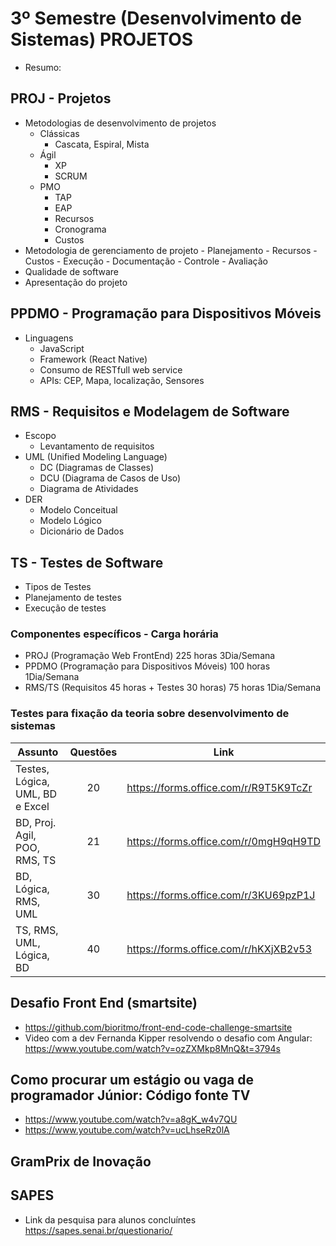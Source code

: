 # 3º Semestre (Desenvolvimento de Sistemas) PROJETOS
- Resumo:
## PROJ - Projetos
- Metodologias de desenvolvimento de projetos
	- Clássicas
		- Cascata, Espiral, Mista
	- Ágil
		- XP
		- SCRUM
	- PMO
		- TAP
		- EAP
		- Recursos
		- Cronograma
		- Custos
- Metodologia de gerenciamento de projeto
		- Planejamento
			- Recursos
			- Custos
		- Execução
			- Documentação
		- Controle
			- Avaliação
- Qualidade de software
- Apresentação do projeto
## PPDMO - Programação para Dispositivos Móveis
- Linguagens
	- JavaScript
	- Framework (React Native)
	- Consumo de RESTfull web service
	- APIs: CEP, Mapa, localização, Sensores
## RMS - Requisitos e Modelagem de Software
- Escopo
	- Levantamento de requisitos
- UML (Unified Modeling Language)
	- DC (Diagramas de Classes)
	- DCU (Diagrama de Casos de Uso)
	- Diagrama de Atividades
- DER
	- Modelo Conceitual
	- Modelo Lógico
	- Dicionário de Dados

## TS - Testes de Software
- Tipos de Testes
- Planejamento de testes
- Execução de testes

### Componentes específicos - Carga horária
- PROJ (Programação Web FrontEnd) 225 horas 3Dia/Semana
- PPDMO (Programação para Dispositivos Móveis) 100 horas 1Dia/Semana
- RMS/TS (Requisitos 45 horas + Testes 30 horas) 75 horas 1Dia/Semana

### Testes para fixação da teoria sobre desenvolvimento de sistemas

|Assunto|Questões|Link|
|-|:-:|-|
|Testes, Lógica, UML, BD e Excel|20|https://forms.office.com/r/R9T5K9TcZr|
|BD, Proj. Agil, POO, RMS, TS|21|https://forms.office.com/r/0mgH9qH9TD|
|BD, Lógica, RMS, UML|30|https://forms.office.com/r/3KU69pzP1J|
|TS, RMS, UML, Lógica, BD|40|https://forms.office.com/r/hKXjXB2v53|

## Desafio Front End (smartsite)
- https://github.com/bioritmo/front-end-code-challenge-smartsite
- Video com a dev Fernanda Kipper resolvendo o desafio com Angular: https://www.youtube.com/watch?v=ozZXMkp8MnQ&t=3794s

## Como procurar um estágio ou vaga de programador Júnior: Código fonte TV
- https://www.youtube.com/watch?v=a8gK_w4v7QU
- https://www.youtube.com/watch?v=ucLhseRz0lA

## GramPrix de Inovação

## SAPES
- Link da pesquisa para alunos concluíntes https://sapes.senai.br/questionario/